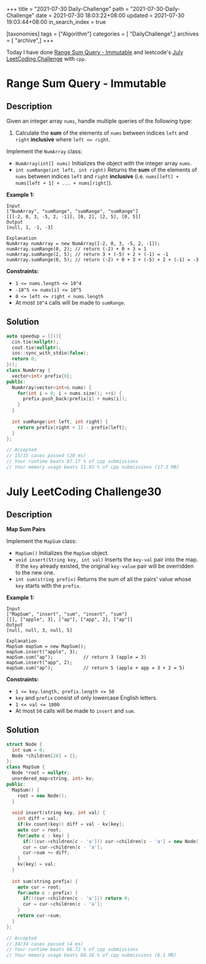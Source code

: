 +++
title = "2021-07-30 Daily-Challenge"
path = "2021-07-30-Daily-Challenge"
date = 2021-07-30 18:03:22+08:00
updated = 2021-07-30 19:03:44+08:00
in_search_index = true

[taxonomies]
tags = ["Algorithm"]
categories = [ "DailyChallenge",]
archives = [ "archive",]
+++

Today I have done [Range Sum Query - Immutable](https://leetcode.com/problems/range-sum-query-immutable/description/) and leetcode's [July LeetCoding Challenge](https://leetcode.com/explore/challenge/card/july-leetcoding-challenge-2021/612/week-5-july-29th-july-31st/3832/) with `cpp`.

<!-- more -->

# Range Sum Query - Immutable

## Description

Given an integer array `nums`, handle multiple queries of the following type:

1. Calculate the **sum** of the elements of `nums` between indices `left` and `right` **inclusive** where `left <= right`.

Implement the `NumArray` class:

- `NumArray(int[] nums)` Initializes the object with the integer array `nums`.
- `int sumRange(int left, int right)` Returns the **sum** of the elements of `nums` between indices `left` and `right` **inclusive** (i.e. `nums[left] + nums[left + 1] + ... + nums[right]`).

 

**Example 1:**

```
Input
["NumArray", "sumRange", "sumRange", "sumRange"]
[[[-2, 0, 3, -5, 2, -1]], [0, 2], [2, 5], [0, 5]]
Output
[null, 1, -1, -3]

Explanation
NumArray numArray = new NumArray([-2, 0, 3, -5, 2, -1]);
numArray.sumRange(0, 2); // return (-2) + 0 + 3 = 1
numArray.sumRange(2, 5); // return 3 + (-5) + 2 + (-1) = -1
numArray.sumRange(0, 5); // return (-2) + 0 + 3 + (-5) + 2 + (-1) = -3
```

 

**Constraints:**

- `1 <= nums.length <= 10^4`
- `-10^5 <= nums[i] <= 10^5`
- `0 <= left <= right < nums.length`
- At most `10^4` calls will be made to `sumRange`.

## Solution

``` cpp
auto speedup = [](){
  cin.tie(nullptr);
  cout.tie(nullptr);
  ios::sync_with_stdio(false);
  return 0;
}();
class NumArray {
  vector<int> prefix{0};
public:
  NumArray(vector<int>& nums) {
    for(int i = 0; i < nums.size(); ++i) {
      prefix.push_back(prefix[i] + nums[i]);
    }
  }
  
  int sumRange(int left, int right) {
    return prefix[right + 1] - prefix[left];
  }
};

// Accepted
// 15/15 cases passed (20 ms)
// Your runtime beats 87.17 % of cpp submissions
// Your memory usage beats 11.03 % of cpp submissions (17.3 MB)
```

# July LeetCoding Challenge30

## Description

**Map Sum Pairs**

Implement the `MapSum` class:

- `MapSum()` Initializes the `MapSum` object.
- `void insert(String key, int val)` Inserts the `key-val` pair into the map. If the `key` already existed, the original `key-value` pair will be overridden to the new one.
- `int sum(string prefix)` Returns the sum of all the pairs' value whose `key` starts with the `prefix`.

 

**Example 1:**

```
Input
["MapSum", "insert", "sum", "insert", "sum"]
[[], ["apple", 3], ["ap"], ["app", 2], ["ap"]]
Output
[null, null, 3, null, 5]

Explanation
MapSum mapSum = new MapSum();
mapSum.insert("apple", 3);  
mapSum.sum("ap");           // return 3 (apple = 3)
mapSum.insert("app", 2);    
mapSum.sum("ap");           // return 5 (apple + app = 3 + 2 = 5)
```

 

**Constraints:**

- `1 <= key.length, prefix.length <= 50`
- `key` and `prefix` consist of only lowercase English letters.
- `1 <= val <= 1000`
- At most `50` calls will be made to `insert` and `sum`.

## Solution

``` cpp
struct Node {
  int sum = 0;
  Node *children[26] = {};
};
class MapSum {
  Node *root = nullptr;
  unordered_map<string, int> kv;
public:
  MapSum() {
    root = new Node();
  }
  
  void insert(string key, int val) {
    int diff = val;
    if(kv.count(key)) diff = val - kv[key];
    auto cur = root;
    for(auto c : key) {
      if(!(cur->children[c - 'a'])) cur->children[c - 'a'] = new Node();
      cur = cur->children[c - 'a'];
      cur->sum += diff;
    }
    kv[key] = val;
  }
  
  int sum(string prefix) {
    auto cur = root;
    for(auto c : prefix) {
      if(!(cur->children[c - 'a'])) return 0;
      cur = cur->children[c - 'a'];
    }
    return cur->sum;
  }
};

// Accepted
// 34/34 cases passed (4 ms)
// Your runtime beats 68.72 % of cpp submissions
// Your memory usage beats 60.16 % of cpp submissions (8.1 MB)
```